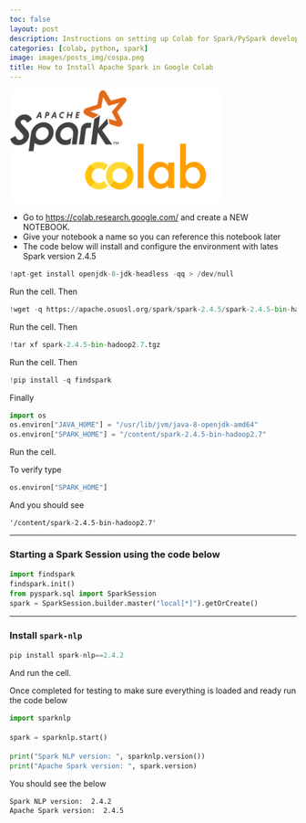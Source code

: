 ```yaml
---
toc: false
layout: post
description: Instructions on setting up Colab for Spark/PySpark development
categories: [colab, python, spark]
image: images/posts_img/cospa.png
title: How to Install Apache Spark in Google Colab
--- 
```


![png](../images/posts_img/cospa.png)



* Go to https://colab.research.google.com/ and create a NEW NOTEBOOK.
* Give your notebook a name so you can reference this notebook later
* The code below will install and configure the environment with lates Spark version 2.4.5

```python
!apt-get install openjdk-8-jdk-headless -qq > /dev/null
```

Run the cell. Then

```python
!wget -q https://apache.osuosl.org/spark/spark-2.4.5/spark-2.4.5-bin-hadoop2.7.tgz
```

Run the cell. Then

```python
!tar xf spark-2.4.5-bin-hadoop2.7.tgz
```

Run the cell. Then

```python
!pip install -q findspark
```

Finally 

```python
import os
os.environ["JAVA_HOME"] = "/usr/lib/jvm/java-8-openjdk-amd64"
os.environ["SPARK_HOME"] = "/content/spark-2.4.5-bin-hadoop2.7"
```

Run the cell.

To verify type

```python
os.environ["SPARK_HOME"]
```

And you should see

```
'/content/spark-2.4.5-bin-hadoop2.7'
```

---

### Starting a Spark Session using the code below

```python
import findspark
findspark.init()
from pyspark.sql import SparkSession
spark = SparkSession.builder.master("local[*]").getOrCreate()
```

---

### Install `spark-nlp`

```python
pip install spark-nlp==2.4.2
```

And run the cell. 



Once completed for testing to make sure everything is loaded and ready run the code below

```python
import sparknlp

spark = sparknlp.start()

print("Spark NLP version: ", sparknlp.version())
print("Apache Spark version: ", spark.version)
```

You should see the below

```
Spark NLP version:  2.4.2
Apache Spark version:  2.4.5
```

